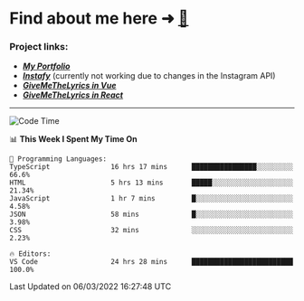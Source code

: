# Find about me here ➜ [🧑](https://pauabella.dev)

### Project links:
- ***[My Portfolio](https://pauabella.dev)***
- ***[Instafy](https://instafy.me)*** (currently not working due to changes in the Instagram API)
- ***[GiveMeTheLyrics in Vue](https://lyrics.pauabella.dev)***
- ***[GiveMeTheLyrics in React](https://pauabella.dev/GiveMeTheLyrics)***

---
<!--START_SECTION:waka-->
![Code Time](http://img.shields.io/badge/Code%20Time-794%20hrs%2039%20mins-blue)

📊 **This Week I Spent My Time On** 

```text
💬 Programming Languages: 
TypeScript               16 hrs 17 mins      ████████████████░░░░░░░░░   66.6% 
HTML                     5 hrs 13 mins       █████░░░░░░░░░░░░░░░░░░░░   21.34% 
JavaScript               1 hr 7 mins         █░░░░░░░░░░░░░░░░░░░░░░░░   4.58% 
JSON                     58 mins             █░░░░░░░░░░░░░░░░░░░░░░░░   3.98% 
CSS                      32 mins             ░░░░░░░░░░░░░░░░░░░░░░░░░   2.23%

🔥 Editors: 
VS Code                  24 hrs 28 mins      █████████████████████████   100.0%

```


 Last Updated on 06/03/2022 16:27:48 UTC
<!--END_SECTION:waka-->
